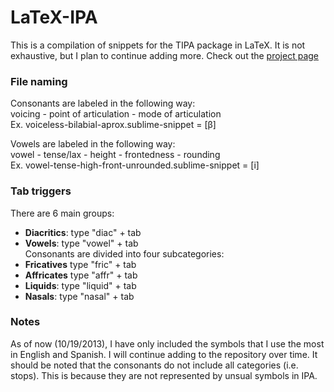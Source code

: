 LaTeX-IPA
=========
This is a compilation of snippets for the TIPA package in LaTeX. It is not exhaustive, but I plan to continue adding more. Check out the [project page][project page]

### File naming  
Consonants are labeled in the following way:  
    voicing - point of articulation - mode of articulation  
    Ex. voiceless-bilabial-aprox.sublime-snippet = [β]

Vowels are labeled in the following way:  
    vowel - tense/lax - height - frontedness - rounding  
    Ex. vowel-tense-high-front-unrounded.sublime-snippet = [i]

### Tab triggers
There are 6 main groups:  
- **Diacritics**: type "diac" + tab  
- **Vowels**: type "vowel" + tab  
Consonants are divided into four subcategories:  
- **Fricatives** type "fric" + tab  
- **Affricates** type "affr" + tab  
- **Liquids**: type "liquid" + tab  
- **Nasals**: type "nasal" + tab

### Notes  
As of now (10/19/2013), I have only included the symbols that I use the most in English and Spanish. I will continue adding to the repository over time. It should be noted that the consonants do not include all categories (i.e. stops). This is because they are not represented by unsual symbols in IPA. 

[project page]: http://www.jvcasillas.com/LaTeX-IPA
